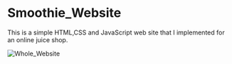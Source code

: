 # Smoothie_Website
This is a simple HTML,CSS and JavaScript web site that I implemented for an online juice shop.

![Whole_Website](https://github.com/HimashaWijewickrama/Smoothie_Website/assets/88511468/81b47f6d-166c-4161-8c16-e3f1d872e962)
